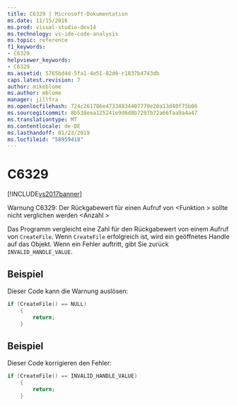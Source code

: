 ```yaml
---
title: C6329 | Microsoft-Dokumentation
ms.date: 11/15/2016
ms.prod: visual-studio-dev14
ms.technology: vs-ide-code-analysis
ms.topic: reference
f1_keywords:
- C6329
helpviewer_keywords:
- C6329
ms.assetid: 5765bd4d-5fa1-4e51-82d6-c1837b4743db
caps.latest.revision: 7
author: mikeblome
ms.author: mblome
manager: jillfra
ms.openlocfilehash: 724c261786e47334834407770e20a13d40f75b06
ms.sourcegitcommit: 8b538eea125241e9d6d8b7297b72a66faa9a4a47
ms.translationtype: MT
ms.contentlocale: de-DE
ms.lasthandoff: 01/23/2019
ms.locfileid: "58959418"
---
```

# <a name="c6329"></a>C6329
[!INCLUDE[vs2017banner](../includes/vs2017banner.md)]

Warnung C6329: Der Rückgabewert für einen Aufruf von \<Funktion > sollte nicht verglichen werden \<Anzahl >  
  
 Das Programm vergleicht eine Zahl für den Rückgabewert von einem Aufruf von `CreateFile`. Wenn `CreateFile` erfolgreich ist, wird ein geöffnetes Handle auf das Objekt. Wenn ein Fehler auftritt, gibt Sie zurück `INVALID_HANDLE_VALUE`.  
  
## <a name="example"></a>Beispiel  
 Dieser Code kann die Warnung auslösen:  
  
```cpp  
if (CreateFile() == NULL)  
    {  
        return;  
    }  
```  
  
## <a name="example"></a>Beispiel  
 Dieser Code korrigieren den Fehler:  
  
```cpp  
if (CreateFile() == INVALID_HANDLE_VALUE)  
    {  
        return;  
    }  
```
